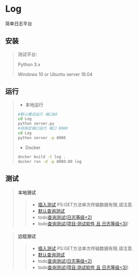 # Log
简单日志平台

## 安装

> 测试平台:
>
> Python 3.x
>
> Windows 10 or Ubuntu server 18.04

## 运行

> * 本地运行
>
> ```bash
> #默认模式运行 端口80
> cd Log
> python server.py
> #自指定端口运行 端口 8080
> cd Log
> python server -p 8080
> ```
>
> * Docker
>
> ```bash
> docker build -t log .
> docker run -d -p 8080:80 log
> ```

## 测试
> #### 本地测试
>> * [插入测试](http://127.0.0.1/insert?{"name":"测试软件","log":[{"level":1,"time":"1.2223s","info":"测试消息1"},{"level":2,"time":"1.2223s","info":"测试消息2"}]}) PS:GET方法单次传输数据有限,请注意.
>> * [默认查询测试](http://127.0.0.1/select?{"name":"null","level":"null","info":"null","create_date":"null"})
>> * todo[查询测试(日志等级<2)](http://127.0.0.1/select?{"name":"null","level":"<2","info":"null","create_date":"null"})
>> * todo[查询测试(项目:测试软件 且 日志等级<3)](http://127.0.0.1/select?{"name":"测试软件","level":"<3","info":"null","create_date":"null"}))

> ####  远程测试
>> * [插入测试](/insert?{"name":"测试软件","log":[{"level":1,"time":"1.2223s","info":"测试消息1"},{"level":2,"time":"1.2223s","info":"测试消息2"}]}) PS:GET方法单次传输数据有限,请注意.
>> * [默认查询测试](/select?{"name":"null","level":"null","info":"null","create_date":"null"})
>> * todo[查询测试(日志等级<2)](/select?{"name":"null","level":"<2","info":"null","create_date":"null"})
>> * todo[查询测试(项目:测试软件 且 日志等级<3)](/select?{"name":"测试软件","level":"<3","info":"null","create_date":"null"}))
